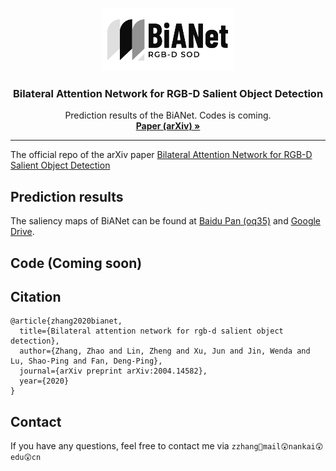 <!-- PROJECT LOGO -->
<br />
<p align="center">
  <a href="https://arxiv.org/abs/2004.14582">
    <img src="imgs/BiANet_logo.png" alt="Logo" width="210" height="100">
  </a>

  <h3 align="center">Bilateral Attention Network for RGB-D Salient Object Detection</h3>
  <p align="center">
    Prediction results of the BiANet. Codes is coming.
    <br />
    <a href="https://arxiv.org/abs/2004.14582"><strong> Paper (arXiv) »</strong></a>
    <br />
  </p>
</p>

***
The official repo of the arXiv paper
[Bilateral Attention Network for RGB-D Salient Object Detection](https://arxiv.org/abs/2004.14582)


## Prediction results
The saliency maps of BiANet can be found at [Baidu Pan (oq35)](https://pan.baidu.com/s/1h16-59p141f5FLWGoV-BOQ) and [Google Drive](https://drive.google.com/file/d/1lIA__L612VCy0x7tgABIgtw1lQF7GIUJ/view?usp=sharing).

## Code (Coming soon)


## Citation
```
@article{zhang2020bianet,
  title={Bilateral attention network for rgb-d salient object detection},
  author={Zhang, Zhao and Lin, Zheng and Xu, Jun and Jin, Wenda and Lu, Shao-Ping and Fan, Deng-Ping},
  journal={arXiv preprint arXiv:2004.14582},
  year={2020}
}
```


## Contact
If you have any questions, feel free to contact me via `zzhang🥳mail😲nankai😲edu😲cn`
